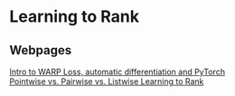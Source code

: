 # Learning to Rank

## Webpages
[Intro to WARP Loss, automatic differentiation and PyTorch](https://medium.com/@gabrieltseng/intro-to-warp-loss-automatic-differentiation-and-pytorch-b6aa5083187a/)  
[Pointwise vs. Pairwise vs. Listwise Learning to Rank](https://medium.com/@nikhilbd/pointwise-vs-pairwise-vs-listwise-learning-to-rank-80a8fe8fadfd)
